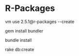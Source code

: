 # R-Packages

vm use 2.5.1@r-packages --create 

gem install bundler

bundle install

rake db:create


